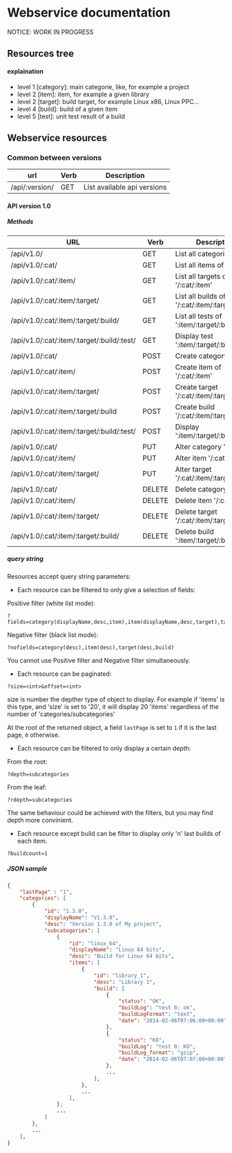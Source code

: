 # Webservice documentation #

NOTICE: WORK IN PROGRESS

## Resources tree ##

#### explaination ####

* level 1 [category]: main categorie, like, for example a project
* level 2 [item]: item, for example a given library
* level 2 [target]: build target, for example Linux x86, Linux PPC...
* level 4 [build]: build of a given item 
* level 5 [test]: unit test result of a build 

## Webservice resources ##

### Common between versions ###

|      url       | Verb |         Description         |
|----------------|------|-----------------------------|
| /api/:version/ | GET  | List available api versions |


#### API version 1.0 ####

##### Methods #####

| URL                                        | Verb   | Description                                                       |
|--------------------------------------------|--------|-------------------------------------------------------------------|
| /api/v1.0/                                 | GET    | List all categories                                               |
| /api/v1.0/:cat/                            | GET    | List all items of '/:cat'                                         |
| /api/v1.0/:cat/:item/                      | GET    | List all targets of '/:cat/:item'                                 |
| /api/v1.0/:cat/:item/:target/              | GET    | List all builds of '/:cat/:item/:target'                          |
| /api/v1.0/:cat/:item/:target/:build/       | GET    | List all tests of ':item/:target/:build'                          |
| /api/v1.0/:cat/:item/:target/:build/:test/ | GET    | Display  test ':item/:target/:build/:test'                        |
| /api/v1.0/:cat/                            | POST   | Create category  ':cat'                                           |
| /api/v1.0/:cat/:item/                      | POST   | Create item of '/:cat/:item'                                      |
| /api/v1.0/:cat/:item/:target/              | POST   | Create target '/:cat/:item/:target'                               |
| /api/v1.0/:cat/:item/:target/:build        | POST   | Create build '/:cat/:item/:target/:build'                         |
| /api/v1.0/:cat/:item/:target/:build/:test/ | POST   | Display ':item/:target/:build/:test'                              |
| /api/v1.0/:cat/                            | PUT    | Alter category ':cat'                                             |
| /api/v1.0/:cat/:item/                      | PUT    | Alter item '/:cat/:item'                                          |
| /api/v1.0/:cat/:item/:target/              | PUT    | Alter target '/:cat/:item/:target'                                |
| /api/v1.0/:cat/                            | DELETE | Delete category ':cat'                                            |
| /api/v1.0/:cat/:item/                      | DELETE | Delete item '/:cat/:item'                                         |
| /api/v1.0/:cat/:item/:target/              | DELETE | Delete target '/:cat/:item/:target'                               |
| /api/v1.0/:cat/:item/:target/:build/       | DELETE | Delete build ':item/:target/:build/:test'                         |

##### query string #####

Resources accept query string parameters:

* Each resource can be filtered to only give a selection of fields:

Positive filter (white list mode):

```
?fields=category(displayName,desc,item),item(displayName,desc,target),target(displayName,build),build(status,test),test(log)
````

Negative filter (black list mode):

```
?nofields=category(desc),item(desc),target(desc,build)

```

You cannot use Positive filter and Negative filter simultaneously.

* Each resource can be paginated:

```
?size=<int>&offset=<int>
```

size is number the depther type of object to display. For example if 'items' is this type, and 'size' is set to
'20', it will display 20 'items' regardless of the number of 'categories/subcategories'
  
At the root of the returned object, a field `lastPage` is set to `1` if it is the last page, `0` otherwise.

* Each resource can be filtered to only display a certain depth:

From the root:
```
?depth=subcategories
```

From the leaf:
```
?rdepth=subcategories
```
The same behaviour could be achieved with the filters, but you may find depth more convinient.

* Each resource except build can be filter to display only 'n' last builds of each item.

```
?buildcount=1
```

##### JSON sample #####

```json
{
    "lastPage" : "1",
    "categories": [
        {
            "id": "1.3.0",
            "displayName": "V1.3.0",
            "desc": "Version 1.3.0 of My project",
            "subcategories": [
                {
                    "id": "linux_64",
                    "displayName": "Linux 64 bits",
                    "desc": "Build for Linux 64 bits",
                    "items": [
                        {
                            "id": "library_1",
                            "desc": "Library 1",
                            "build": [ 
                                {
                                    "status": "OK",
                                    "buildLog": "test 0: ok",
                                    "buildLogFormat": "text",
                                    "date": "2014-02-06T07:06:00+00:00",
                                },
                                {
                                    "status": "KO",
                                    "buildLog": "test 0: KO",
                                    "buildLog_format": "gzip",
                                    "date": "2014-02-06T07:07:00+00:00"
                                },
                                ...
                            ],
                        },
                        ...
                    ],
                },
                ...
            ]
        },
        ...
    ],
}
```
